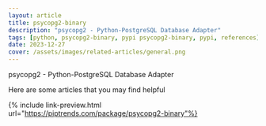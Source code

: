 ```yaml
---
layout: article
title: psycopg2-binary
description: "psycopg2 - Python-PostgreSQL Database Adapter"
tags: [python, psycopg2-binary, pypi psycopg2-binary, pypi, references]
date: 2023-12-27
cover: /assets/images/related-articles/general.png
---
```


psycopg2 - Python-PostgreSQL Database Adapter

Here are some articles that you may find helpful

{% include link-preview.html url="https://piptrends.com/package/psycopg2-binary"%}